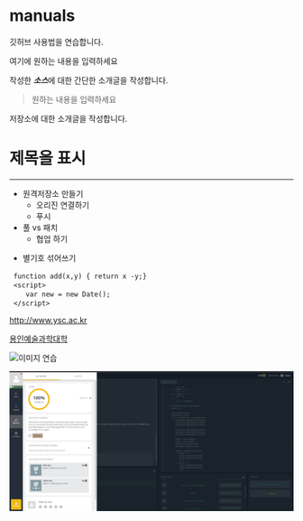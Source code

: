 # manuals
깃허브 사용법을 연습합니다.

여기에 원하는 내용을 입력하세요

작성한 ***소스***에 대한 간단한 소개글을 작성합니다.

>원하는 내용을 입력하세요

저장소에 대한 소개글을 작성합니다.

# 제목을 표시

***

- 원격저장소 만들기
  - 오리진 연결하기
  - 푸시
 - 풀 vs 패치
    - 협업 하기
 * 별기호 섞어쓰기
 
 ```
  function add(x,y) { return x -y;} 
  <script>
     var new = new Date();
  </script>
  ```
  
  <http://www.ysc.ac.kr>
  
  [용인예술과학대학](http://www.ysc.ac.kr)
  
  ![이미지 연습](http://www.chemicalnews.co.kr/news/photo/202106/3636_10174_4958.jpg)
  
  ![새로운 이미지](./images/test.png)
